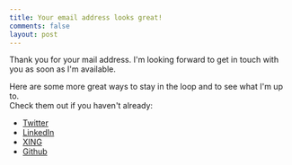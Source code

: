 ```yaml
---
title: Your email address looks great!
comments: false
layout: post
---
```


Thank you for your mail address. I'm looking forward to get in touch with you as soon as I'm available.

Here are some more great ways to stay in the loop and to see what I'm up to.<br/>
Check them out if you haven't already:

- [Twitter](https://twitter.com/enricogenauck)
- [LinkedIn](https://www.linkedin.com/in/enricogenauck)
- [XING](https://www.xing.com/profile/Enrico_Genauck)
- [Github](https://github.com/enricogenauck)
